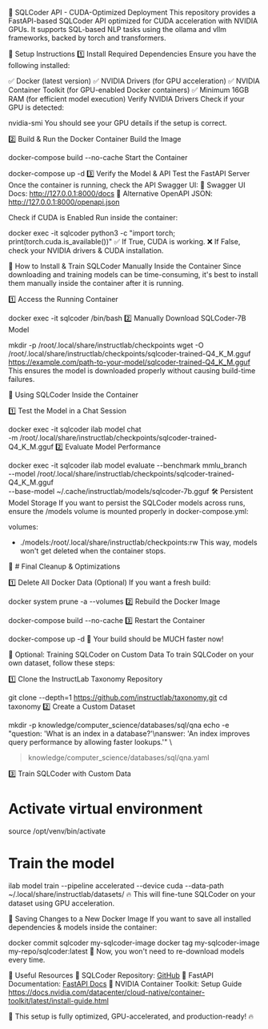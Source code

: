 
🚀 SQLCoder API - CUDA-Optimized Deployment
This repository provides a FastAPI-based SQLCoder API optimized for CUDA acceleration with NVIDIA GPUs. It supports SQL-based NLP tasks using the ollama and vllm frameworks, backed by torch and transformers.

🔧 Setup Instructions
1️⃣ Install Required Dependencies
Ensure you have the following installed:

✅ Docker (latest version)
✅ NVIDIA Drivers (for GPU acceleration)
✅ NVIDIA Container Toolkit (for GPU-enabled Docker containers)
✅ Minimum 16GB RAM (for efficient model execution)
Verify NVIDIA Drivers
Check if your GPU is detected:


nvidia-smi
You should see your GPU details if the setup is correct.

2️⃣ Build & Run the Docker Container
Build the Image

docker-compose build --no-cache
Start the Container

docker-compose up -d
3️⃣ Verify the Model & API
Test the FastAPI Server
Once the container is running, check the API Swagger UI: 📌 Swagger UI Docs: http://127.0.0.1:8000/docs
📌 Alternative OpenAPI JSON: http://127.0.0.1:8000/openapi.json

Check if CUDA is Enabled
Run inside the container:


docker exec -it sqlcoder python3 -c "import torch; print(torch.cuda.is_available())"
✅ If True, CUDA is working.
❌ If False, check your NVIDIA drivers & CUDA installation.

🧠 How to Install & Train SQLCoder Manually Inside the Container
Since downloading and training models can be time-consuming, it's best to install them manually inside the container after it is running.

1️⃣ Access the Running Container

docker exec -it sqlcoder /bin/bash
2️⃣ Manually Download SQLCoder-7B Model

mkdir -p /root/.local/share/instructlab/checkpoints
wget -O /root/.local/share/instructlab/checkpoints/sqlcoder-trained-Q4_K_M.gguf \
https://example.com/path-to-your-model/sqlcoder-trained-Q4_K_M.gguf
This ensures the model is downloaded properly without causing build-time failures.

🚀 Using SQLCoder Inside the Container

1️⃣ Test the Model in a Chat Session

docker exec -it sqlcoder ilab model chat \
    -m /root/.local/share/instructlab/checkpoints/sqlcoder-trained-Q4_K_M.gguf
2️⃣ Evaluate Model Performance

docker exec -it sqlcoder ilab model evaluate --benchmark mmlu_branch \
    --model /root/.local/share/instructlab/checkpoints/sqlcoder-trained-Q4_K_M.gguf \
    --base-model ~/.cache/instructlab/models/sqlcoder-7b.gguf
🛠 Persistent Model Storage
If you want to persist the SQLCoder models across runs, ensure the /models volume is mounted properly in docker-compose.yml:

volumes:
  - ./models:/root/.local/share/instructlab/checkpoints:rw
This way, models won't get deleted when the container stops.

📜 # Final Cleanup & Optimizations

1️⃣ Delete All Docker Data (Optional)
If you want a fresh build:

docker system prune -a --volumes
2️⃣ Rebuild the Docker Image

docker-compose build --no-cache
3️⃣ Restart the Container

docker-compose up -d
🚀 Your build should be MUCH faster now!

📌 Optional: Training SQLCoder on Custom Data
To train SQLCoder on your own dataset, follow these steps:

1️⃣ Clone the InstructLab Taxonomy Repository

git clone --depth=1 https://github.com/instructlab/taxonomy.git
cd taxonomy
2️⃣ Create a Custom Dataset

mkdir -p knowledge/computer_science/databases/sql/qna
echo -e "question: 'What is an index in a database?'\nanswer: 'An index improves query performance by allowing faster lookups.'" \
> knowledge/computer_science/databases/sql/qna.yaml

3️⃣ Train SQLCoder with Custom Data

# Activate virtual environment
source /opt/venv/bin/activate

# Train the model
ilab model train --pipeline accelerated --device cuda --data-path ~/.local/share/instructlab/datasets/
🔥 This will fine-tune SQLCoder on your dataset using GPU acceleration.

💾 Saving Changes to a New Docker Image
If you want to save all installed dependencies & models inside the container:

docker commit sqlcoder my-sqlcoder-image
docker tag my-sqlcoder-image my-repo/sqlcoder:latest
🚀 Now, you won't need to re-download models every time.

🔗 Useful Resources
🔹 SQLCoder Repository: [GitHub](https://github.com/defog-ai/sqlcoder)
🔹 FastAPI Documentation: [FastAPI Docs](https://fastapi.tiangolo.com/)
🔹 NVIDIA Container Toolkit: Setup Guide https://docs.nvidia.com/datacenter/cloud-native/container-toolkit/latest/install-guide.html

🚀 This setup is fully optimized, GPU-accelerated, and production-ready! 🔥
